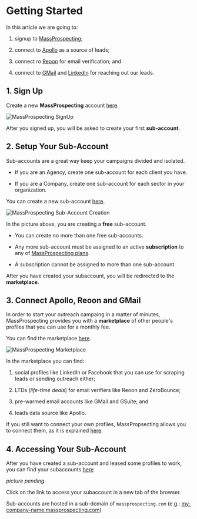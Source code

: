 # Getting Started

In this article we are going to:

1. signup to [MassProspecting](https://massprospecting.com); 

2. connect to [Apollo](https://www.apollo.io/) as a source of leads; 

3. connect ro [Reoon](https://emailverifier.reoon.com/) for email verification; and 

4. connect to [GMail](https://gmail.com) and [LinkedIn](https://linkedin.com) for reaching out our leads.

## 1. Sign Up

Create a new **MassProspecting** account [here](https://massprospecting.com/signup).

![MassProspecting SignUp](/docs/assets/user/1-1.png)

After you signed up, you will be asked to create your first **sub-account**.

## 2. Setup Your Sub-Account

Sub-accounts are a great way keep your campaigns divided and isolated.

- If you are an Agency, create one sub-account for each client you have.

- If you are a Company, create one sub-account for each sector in your organization.

You can create a new sub-account [here](https://massprospecting.com/subaccounts/new).

![MassProspecting Sub-Account Creation](/docs/assets/user/1-2.png)

In the picture above, you are creating a **free** sub-account.

- You can create no more than one free sub-accounts.

- Any more sub-account must be assigned to an active **subscription** to any of [MassProspecting plans](https://massprospecting.com/plans).

- A subscription cannot be assigned to more than one sub-account. 

After you have created your subaccount, you will be redirected to the **marketplace**.

## 3. Connect Apollo, Reoon and GMail

In order to start your outreach campaing in a matter of minutes, MassProspecting provides you with a **marketplace** of other people's profiles that you can use for a monthly fee.

You can find the marketplace [here](https://massprospecting.com/marketplace).

![MassProspecting Marketplace](/docs/assets/user/1-3.jpeg)

In the marketplace you can find:

1. social profiles like LinkedIn or Facebook that you can use for scraping leads or sending outreach either;

2. LTDs (_life-time deals_) for email verifiers like Reoon and ZeroBounce;

3. pre-warmed email accounts like GMail and GSuite; and

4. leads data source like Apollo.

If you still want to connect your own profiles, MassPropsecting allows you to connect them, as it is explained [here](/docs/user/3-registering-your-profiles.md).

## 4. Accessing Your Sub-Account

After you have created a sub-account and leased some profiles to work, you can find your subaccounts [here](https://massprospecting.com/subaccounts)

_picture pending_

Click on the link to access your subaccount in a new tab of the browser.

Sub-accounts are hosted in a sub-domain of `massprospecting.com` (e.g.: [my-company-name.massprospecting.com](https://s01.massprospecting.com))